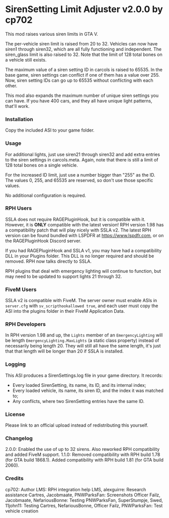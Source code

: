 SirenSetting Limit Adjuster v2.0.0
by cp702
==================================

This mod raises various siren limits in GTA V.

The per-vehicle siren limit is raised from 20 to 32. Vehicles can now have
siren1 through siren32, which are all fully functioning and independent. The
siren_glass limit is also raised to 32. Note that the limit of 128 total bones
on a vehicle still exists.

The maximum value of a siren setting ID in carcols is raised to 65535. In the
base game, siren settings can conflict if one of them has a value over 255.
Now, siren setting IDs can go up to 65535 without conflicting with each other.

This mod also expands the maximum number of unique siren settings you can have.
If you have 400 cars, and they all have unique light patterns, that'll work. 

### Installation ###

Copy the included ASI to your game folder.

### Usage ###

For additional lights, just use siren21 through siren32 and add extra entries
to the siren settings in carcols.meta. Again, note that there is still a limit
of 128 total bones on a single vehicle.

For the increased ID limit, just use a number bigger than "255" as the ID.
The values 0, 255, and 65535 are reserved, so don't use those specific values.

No additional configuration is required.

### RPH Users ###

SSLA does not require RAGEPluginHook, but it is compatible with it. However,
it is **ONLY** compatible with the latest version! RPH version 1.98 has a
compatibility patch that will play nicely with SSLA v2. The latest RPH version
can be found bundled with LSPDFR at https://www.lspdfr.com, or on the
RAGEPluginHook Discord server.

If you had RAGEPluginHook and SSLA v1, you may have had a compatibility DLL in
your Plugins folder. This DLL is no longer required and should be removed. RPH
now talks directly to SSLA.

RPH plugins that deal with emergency lighting will continue to function, but
may need to be updated to support lights 21 through 32.

### FiveM Users ###

SSLA v2 is compatible with FiveM. The server owner must enable ASIs in
`server.cfg` with `sv_scripthookallowed true`, and each user must copy the ASI
into the plugins folder in their FiveM Application Data.

### RPH Developers ###

In RPH version 1.98 and up, the `Lights` member of an `EmergencyLighting` will
be length `EmergencyLighting.MaxLights` (a static class property) instead of
necessarily being length 20. They will still all have the same length, it's
just that that length will be longer than 20 if SSLA is installed.

### Logging ###

This ASI produces a SirenSettings.log file in your game directory. It records:
* Every loaded SirenSetting, its name, its ID, and its internal index;
* Every loaded vehicle, its name, its siren ID, and the index it was matched to;
* Any conflicts, where two SirenSetting entries have the same ID.

### License ###

Please link to an official upload instead of redistributing this yourself.

### Changelog ###
2.0.0: Enabled the use of up to 32 sirens. Also reworked RPH compatibility and
       added FiveM support.
1.1.0: Removed compatibility with RPH build 1.78 (for GTA build 1868.1). Added
       compatibility with RPH build 1.81 (for GTA build 2060).

### Credits ###

cp702: Author
LMS: RPH integration help
LMS, alexguirre: Research assistance
Cartres, Jacobmaate, PNWParksFan: Screenshots
Officer Failz, Jacobmaate, NefariousBonne: Testing
PNWParksFan, SuperStumpje, Swed, 11john11: Testing
Cartres, NefariousBonne, Officer Failz, PNWParksFan: Test vehicle creation